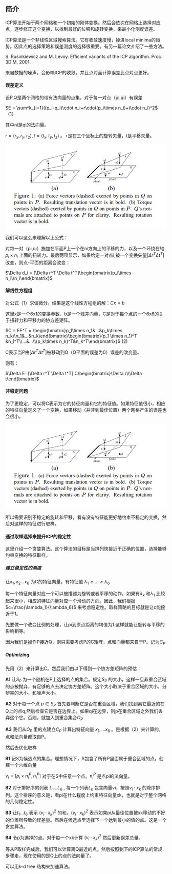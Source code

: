 ## 简介

ICP算法开始于两个网格和一个初始的刚体变换。然后会依次在网格上选择对应点，逐步修正这个变换，以找到最好的位移和旋转变换，来最小化测度误差。



ICP算法是一个非线性区域搜索算法。它有收敛速度慢，掉进local minima的趋势。因此点的选择策略和误差测度的选择很重要。有另一篇论文介绍了一些方法。

S. Rusinkiewicz and M. Levoy. Efficient variants of the ICP
algorithm. Proc. 3DIM, 2001.



来自数据的噪声，会影响ICP的收敛。并且点对面计算误差比点对点更好。



#### 误差定义

设P,Q是两个网格的带有法向量的点集。对于每一对点（pi,qi）有误差

$E = \sum^k_{i=1}((p_i-q_i)\cdot n_i+r\cdot(p_i\times n_i)+t\cdot n_i)^2$ （1）

其中ni是qi的法向量。

$r=(r_x,r_y,r_z),t=(t_x,t_y,t_z)$ 。 r是在三个坐标上的旋转矢量，t是平移矢量。

![1](https://github.com/freyakniglty/algorithm/blob/master/images/icp1.jpg)

我们可以这么来理解以上公式：

对每一对（pi,qi）施加在平面P上一个在ni方向上的平移的力，以及一个环绕在轴 $p_i\times n_i$ 上面的扭转力。最后两项显示，如果给定一对点i,被一个变换矢量$[\Delta r^T \Delta t^T]$ 改变，则点-平面的距离会改变：

$\Delta d_i = [\Delta r^T \Delta t^T]\begin{bmatrix}p_i\times n_i\\n_i\end{bmatrix}$



#### 解线性方程组

对公式（1）求偏微分。结果是这个线性方程组的解：$Cx = b$

这里x是一个6x1的变换参数，b是一个残差向量，C是对于每个点的一个6x6的关于扭转力和平移力的协方差矩阵。

$C = FF^T = \begin{bmatrix}p_1\times n_1&...&p_k\times n_k\\n_1&...&n_k\end{bmatrix}\begin{bmatrix}(p_1 \times n_1)^T &n_1^T\\...&...\\(p_k\times n_k)^T&n_k^T\end{bmatrix}$   (2)



C表示当P由$[\Delta r^T \Delta t^T]$被移动到Q（Q平面的误差为0）误差的改变量。

则有：

$\Delta E=[\Delta r^T \Delta t^T] C\begin{bmatrix}\Delta r\\\Delta t\end{bmatrix}$





#### 非稳定问题

为了更稳定，可以将C表示为它的特征向量和它的特征值。如果特征值很小，相应的特征向量定义了一个变换，如果移动（并非到最佳位置）两个网格产生的误差也会很小。

![2](https://github.com/freyakniglty/algorithm/blob/master/images/icp1.jpg)

所以需要识别不稳定的旋转和平移，看有没有特征能更好地约束不稳定的变换，然后对这样的特征进行取样。



#### 通过取样选择来提升ICP的稳定性

这里介绍一个贪婪算法。这个算法的目标是当排列快接近于正确的位置，选择能够约束变换的特征取样。

##### 建立稳定性的测度

让$x_1,x_2...x_6$ 为C的特征向量，有特征值 $\lambda_1 \ge...\ge\lambda_6$ 

每一个特征向量对应一个可以被描述为旋转或者平移的动作。如果有$\lambda_k$ 和$\lambda_1$ 比较起来很小，相应的特征向量对应一个滑动的方向。因此，我们根据$c=\frac{\lambda_1}{\lambda_6}$ 来考虑稳定性。取样策略的目标就是让c能接近于1。

先要做一个改变比例的处理，让pi到原点距离的均值为1.这样就能让旋转与平移的影响相等。

因为我们是操作P接近Q，则只需要考虑P的C矩阵，点和向量都来自于P。记为$C_P$

##### Optimizing

先用（2）来计算出C。然后我们由以下得到一个协方差矩阵的预估：

**A1** 让$S_P$ 为一个随机在P上选择的点的集合。规定$S_P$ 的大小，这样一旦非重合区域的点被抛弃，有足够的点去决定协方差矩阵。这个大小取决于重合区域的大小，分辨率的大小，和噪声大小。

**A2** 对于每一个点 $p\in S_P$ 首先要判断它是否在重合区域，我们找到离它最近的在Q上的点q,然后检查它是否在边界上。如果qi在边界，则p在重合区域之外我们丢弃这个它。否则，就加入到重合集合$O_P$

**A3** 我们从$O_P$ 里的点建立$C_P$ 计算出特征向量 $x_1,...x_6$ 。是根据（2）来计算的，点和法向量都取自P。

  

然后去优化取样

**B1** 记S为候选点的集合。理想情况下，S包含了所有P里面属于重合区域的点。创建一个六维向量

$v_i = [p_i\times n_i^P,n_i^P]$  对于在S中任意一个点。$n_i^P$ 是点pi的法向量。

**B2** 对于排好序的列表 $L_1...L_6$ , 每一个列表$L_k$ 包含向量vi，按照$v_i\cdot x_k$ 的降序排列。这个排序的意义是，看pi在什么程度上约束特征向量xk，也就是对于整个网格的几何稳定性。

**B3**  让$t_1...t_6$ 表示 $(v_i\cdot x_k)^2$ 的和。$(v_i\cdot x_k)^2$ 表示如果pi从最佳位置被xk移动的不好的位置所导致的误差量。然后在候选点里选择下一个达到最小的值的点。这是一个贪婪算法。

**B4** 令p为选择的点。对于每一个xk计算 $(v_i\cdot x_k)^2$ 然后更新误差总量。



等从P取样完成后，我们可以计算离Q最近的点。然后按照剩下的ICP算法的常规步骤走，现在使用的是Q上的点的法向量了。



可以用k-d tree 结构来加速算法。







